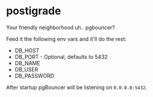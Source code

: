 # postigrade

Your friendly neighborhood uh.. pgbouncer?

Feed it the following env vars and it'll do the rest:

- DB_HOST
- DB_PORT - Optional, defaults to 5432
- DB_NAME
- DB_USER
- DB_PASSWORD

After startup pgBouncer will be listening on `0.0.0.0:5432`.
